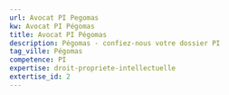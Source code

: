 ```yaml
---
url: Avocat PI Pegomas
kw: Avocat PI Pégomas
title: Avocat PI Pégomas
description: Pégomas - confiez-nous votre dossier PI
tag_ville: Pégomas
competence: PI
expertise: droit-propriete-intellectuelle
extertise_id: 2
---
```


